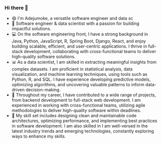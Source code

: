 ### Hi there 👋
- 😄 I'm Adejumoke, a versatile software engineer and data sc
- 👋 Software engineer & data scientist with a passion for building impactful solutions.
- 💻 On the software engineering front, I have a strong background in Java, Python, JavaScript, R, Spring Boot, Django, React, and enjoy building scalable, efficient, and user-centric applications. I thrive in full-stack development, collaborating with cross-functional teams to deliver high-quality software solutions.
- 📊 As a data scientist, I am skilled in extracting meaningful insights from complex datasets. I am proficient in statistical analysis, data visualization, and machine learning techniques, using tools such as Python, R, and SQL. I have experience developing predictive models, optimizing algorithms, and uncovering valuable patterns to inform data-driven decision-making.
- 🌟 Throughout my career, I have contributed to a wide range of projects, from backend development to full-stack web development. I am experienced in working with cross-functional teams, utilizing agile methodologies to deliver high-quality software within deadlines.
- 🔧 My skill set includes designing clean and maintainable code architectures, optimizing performance, and implementing best practices in software development. I am also skilled in I am well-versed in the latest industry trends and emerging technologies, constantly exploring ways to enhance my skills.

<!--
**Adejumok/Adejumok** is a ✨ _special_ ✨ repository because its `README.md` (this file) appears on your GitHub profile.

Here are some ideas to get you started:

- 😄 I'm a passionate software engineer and a quality-driven data scientist with a knack for building scalable and efficient solutions.
- 🔭 I’m currently working on ...
- 🌱 I’m currently learning ...
- 👯 I’m looking to collaborate on ...
- 🤔 I’m looking for help with ...
- 💬 Ask me about ...
- 📫 How to reach me: ...
- ⚡ Fun fact: ...
-->
